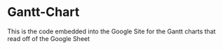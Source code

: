 # Gantt-Chart
This is the code embedded into the Google Site for the Gantt charts that read off of the Google Sheet
